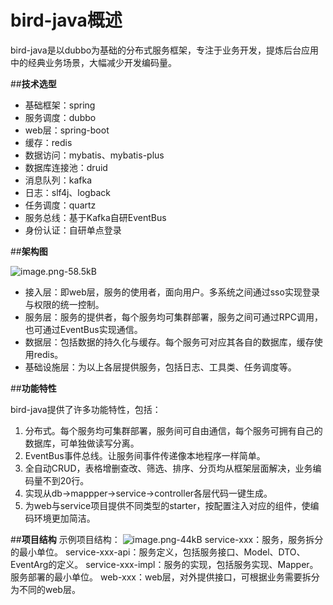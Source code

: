 # bird-java概述

bird-java是以dubbo为基础的分布式服务框架，专注于业务开发，提炼后台应用中的经典业务场景，大幅减少开发编码量。

##**技术选型**

 - 基础框架：spring
 - 服务调度：dubbo
 - web层：spring-boot
 - 缓存：redis
 - 数据访问：mybatis、mybatis-plus
 - 数据库连接池：druid
 - 消息队列：kafka
 - 日志：slf4j、logback
 - 任务调度：quartz
 - 服务总线：基于Kafka自研EventBus
 - 身份认证：自研单点登录

##**架构图**

![image.png-58.5kB][1]

 - 接入层：即web层，服务的使用者，面向用户。多系统之间通过sso实现登录与权限的统一控制。
 - 服务层：服务的提供者，每个服务均可集群部署，服务之间可通过RPC调用，也可通过EventBus实现通信。
 - 数据层：包括数据的持久化与缓存。每个服务可对应其各自的数据库，缓存使用redis。
 - 基础设施层：为以上各层提供服务，包括日志、工具类、任务调度等。


##**功能特性**

bird-java提供了许多功能特性，包括：

 1. 分布式。每个服务均可集群部署，服务间可自由通信，每个服务可拥有自己的数据库，可单独做读写分离。
 2. EventBus事件总线。让服务间事件传递像本地程序一样简单。
 3. 全自动CRUD，表格增删查改、筛选、排序、分页均从框架层面解决，业务编码量不到20行。
 4. 实现从db->mappper->service->controller各层代码一键生成。
 5. 为web与service项目提供不同类型的starter，按配置注入对应的组件，使编码环境更加简洁。


##**项目结构**
 示例项目结构：
 ![image.png-44kB][2]
 service-xxx：服务，服务拆分的最小单位。
 service-xxx-api：服务定义，包括服务接口、Model、DTO、EventArg的定义。
 service-xxx-impl：服务的实现，包括服务实现、Mapper。服务部署的最小单位。
 web-xxx：web层，对外提供接口，可根据业务需要拆分为不同的web层。


  [1]: http://static.zybuluo.com/liuxx-/a929cejt4qq3p11tj0jmdrhi/image.png
  [2]: http://static.zybuluo.com/liuxx-/w92q0rd8wgql1edc4yfnj2vs/image.png